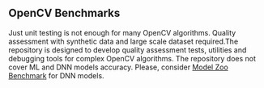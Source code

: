 ## OpenCV Benchmarks

Just unit testing is not enough for many OpenCV algorithms. Quality assessment
with synthetic data and large scale dataset required.The repository is designed
to develop quality assessment tests, utilities and debugging tools for complex
OpenCV algorithms. The repository does not cover ML and DNN models accuracy.
Please, consider [Model Zoo Benchmark](https://github.com/opencv/opencv_zoo/blob/master/benchmark/README.md)
for DNN models.
